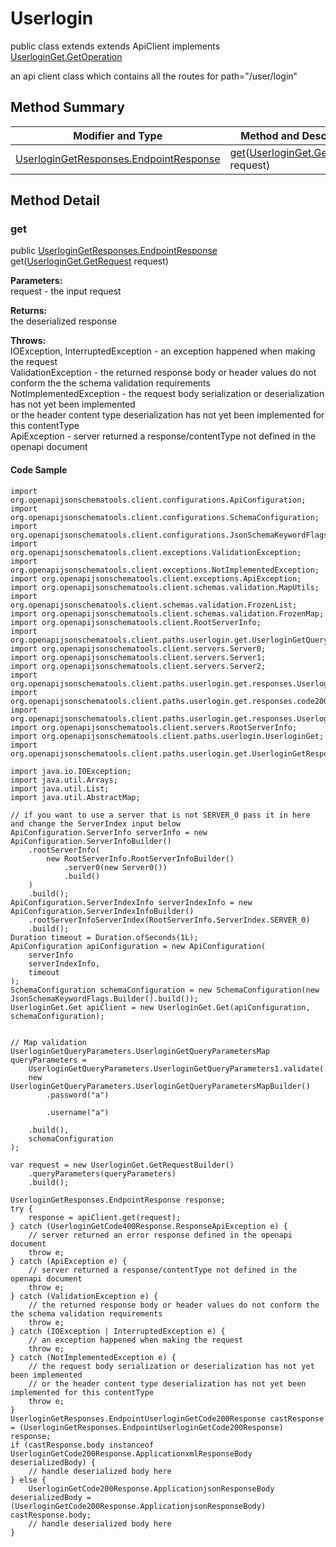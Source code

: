 # Userlogin

public class  extends extends ApiClient implements
[UserloginGet.GetOperation](../../paths/userlogin/UserloginGet.md#getoperation)

an api client class which contains all the routes for path="/user/login"

## Method Summary
| Modifier and Type | Method and Description |
| ----------------- | ---------------------- |
| [UserloginGetResponses.EndpointResponse](../../paths/userlogin/get/UserloginGetResponses.md#endpointresponse) | [get](#get)([UserloginGet.GetRequest](../../paths/userlogin/UserloginGet#getrequest) request)<br> |

## Method Detail

### get
public [UserloginGetResponses.EndpointResponse](../../paths/userlogin/get/UserloginGetResponses.md#endpointresponse) get([UserloginGet.GetRequest](../../paths/userlogin/UserloginGet#getrequest) request)



**Parameters:**<br>
request - the input request

**Returns:**<br>
the deserialized response

**Throws:**<br>
IOException, InterruptedException - an exception happened when making the request<br>
ValidationException - the returned response body or header values do not conform the the schema validation requirements<br>
NotImplementedException - the request body serialization or deserialization has not yet been implemented<br>
                          or the header content type deserialization has not yet been implemented for this contentType<br>
ApiException - server returned a response/contentType not defined in the openapi document<br>

#### Code Sample
```
import org.openapijsonschematools.client.configurations.ApiConfiguration;
import org.openapijsonschematools.client.configurations.SchemaConfiguration;
import org.openapijsonschematools.client.configurations.JsonSchemaKeywordFlags;
import org.openapijsonschematools.client.exceptions.ValidationException;
import org.openapijsonschematools.client.exceptions.NotImplementedException;
import org.openapijsonschematools.client.exceptions.ApiException;
import org.openapijsonschematools.client.schemas.validation.MapUtils;
import org.openapijsonschematools.client.schemas.validation.FrozenList;
import org.openapijsonschematools.client.schemas.validation.FrozenMap;
import org.openapijsonschematools.client.RootServerInfo;
import org.openapijsonschematools.client.paths.userlogin.get.UserloginGetQueryParameters;
import org.openapijsonschematools.client.servers.Server0;
import org.openapijsonschematools.client.servers.Server1;
import org.openapijsonschematools.client.servers.Server2;
import org.openapijsonschematools.client.paths.userlogin.get.responses.UserloginGetCode200Response;
import org.openapijsonschematools.client.paths.userlogin.get.responses.code200response.UserloginGetCode200ResponseHeadersSchema;
import org.openapijsonschematools.client.paths.userlogin.get.responses.UserloginGetCode400Response;
import org.openapijsonschematools.client.servers.RootServerInfo;
import org.openapijsonschematools.client.paths.userlogin.UserloginGet;
import org.openapijsonschematools.client.paths.userlogin.get.UserloginGetResponses;

import java.io.IOException;
import java.util.Arrays;
import java.util.List;
import java.util.AbstractMap;

// if you want to use a server that is not SERVER_0 pass it in here and change the ServerIndex input below
ApiConfiguration.ServerInfo serverInfo = new ApiConfiguration.ServerInfoBuilder()
    .rootServerInfo(
        new RootServerInfo.RootServerInfoBuilder()
            .server0(new Server0())
            .build()
    )
    .build();
ApiConfiguration.ServerIndexInfo serverIndexInfo = new ApiConfiguration.ServerIndexInfoBuilder()
    .rootServerInfoServerIndex(RootServerInfo.ServerIndex.SERVER_0)
    .build();
Duration timeout = Duration.ofSeconds(1L);
ApiConfiguration apiConfiguration = new ApiConfiguration(
    serverInfo
    serverIndexInfo,
    timeout
);
SchemaConfiguration schemaConfiguration = new SchemaConfiguration(new JsonSchemaKeywordFlags.Builder().build());
UserloginGet.Get apiClient = new UserloginGet.Get(apiConfiguration, schemaConfiguration);


// Map validation
UserloginGetQueryParameters.UserloginGetQueryParametersMap queryParameters =
    UserloginGetQueryParameters.UserloginGetQueryParameters1.validate(
    new UserloginGetQueryParameters.UserloginGetQueryParametersMapBuilder()
        .password("a")

        .username("a")

    .build(),
    schemaConfiguration
);

var request = new UserloginGet.GetRequestBuilder()
    .queryParameters(queryParameters)
    .build();

UserloginGetResponses.EndpointResponse response;
try {
    response = apiClient.get(request);
} catch (UserloginGetCode400Response.ResponseApiException e) {
    // server returned an error response defined in the openapi document
    throw e;
} catch (ApiException e) {
    // server returned a response/contentType not defined in the openapi document
    throw e;
} catch (ValidationException e) {
    // the returned response body or header values do not conform the the schema validation requirements
    throw e;
} catch (IOException | InterruptedException e) {
    // an exception happened when making the request
    throw e;
} catch (NotImplementedException e) {
    // the request body serialization or deserialization has not yet been implemented
    // or the header content type deserialization has not yet been implemented for this contentType
    throw e;
}
UserloginGetResponses.EndpointUserloginGetCode200Response castResponse = (UserloginGetResponses.EndpointUserloginGetCode200Response) response;
if (castResponse.body instanceof UserloginGetCode200Response.ApplicationxmlResponseBody deserializedBody) {
    // handle deserialized body here
} else {
    UserloginGetCode200Response.ApplicationjsonResponseBody deserializedBody = (UserloginGetCode200Response.ApplicationjsonResponseBody) castResponse.body;
    // handle deserialized body here
}
```